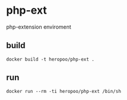 # php-ext

php-extension enviroment

## build 
```
docker build -t heropoo/php-ext .
```

## run 
```
docker run --rm -ti heropoo/php-ext /bin/sh
```
